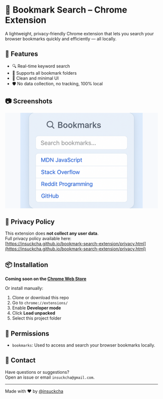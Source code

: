 # 🔖 Bookmark Search – Chrome Extension

A lightweight, privacy-friendly Chrome extension that lets you search your browser bookmarks quickly and efficiently — all locally.

## 🚀 Features

- 🔍 Real-time keyword search
- 📁 Supports all bookmark folders
- 🧭 Clean and minimal UI
- 🛡️ No data collection, no tracking, 100% local

## 📷 Screenshots

![Screenshot](chrome_store_screenshot_centered_1280x800.png)

## 🔐 Privacy Policy

This extension does **not collect any user data**.  
Full privacy policy available here:  
[https://insuckcha.github.io/bookmark-search-extension/privacy.html](https://insuckcha.github.io/bookmark-search-extension/privacy.html)

## 📦 Installation

**Coming soon on the [Chrome Web Store](https://chrome.google.com/webstore/category/extensions)**

Or install manually:

1. Clone or download this repo
2. Go to `chrome://extensions/`
3. Enable **Developer mode**
4. Click **Load unpacked**
5. Select this project folder

## 📄 Permissions

- `bookmarks`: Used to access and search your browser bookmarks locally.

## 📧 Contact

Have questions or suggestions?  
Open an issue or email `insuckcha@gmail.com`.

---

Made with ❤️ by [@insuckcha](https://github.com/insuckcha)
